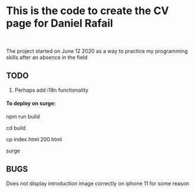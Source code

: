 <h1> This is the code to create the CV page for Daniel Rafail </h1>
<br>
<p>The project started on June 12 2020 as a way to practice my programming skills after an absence in the field</p>

<h2> TODO </h2>

1. Perhaps add i18n functionality

<h4> To deploy on surge: </h4>
<p>npm run build</p>
<p>cd build</p>
<p>cp index.html 200.html</p>
<p>surge</p>

<h2> BUGS </h2>
<p> Does not display introduction image correctly on iphone 11 for some reason</p>
